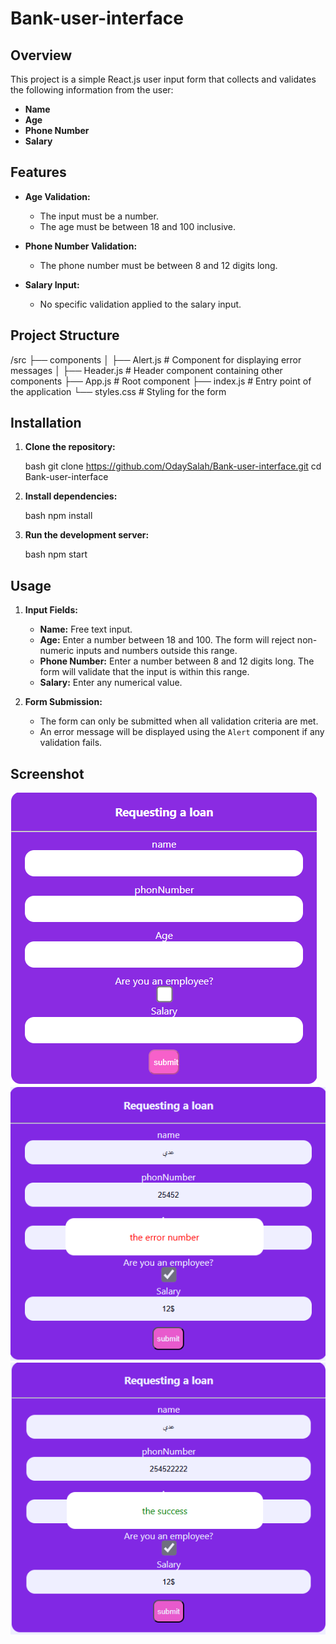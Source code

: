 # Bank-user-interface

## Overview

This project is a simple React.js user input form that collects and validates the following information from the user:

- **Name**
- **Age**
- **Phone Number**
- **Salary**

## Features

- **Age Validation:**

  - The input must be a number.
  - The age must be between 18 and 100 inclusive.

- **Phone Number Validation:**

  - The phone number must be between 8 and 12 digits long.

- **Salary Input:**
  - No specific validation applied to the salary input.

## Project Structure

/src
├── components
│ ├── Alert.js # Component for displaying error messages
│ ├── Header.js # Header component containing other components
├── App.js # Root component
├── index.js # Entry point of the application
└── styles.css # Styling for the form

## Installation

1. **Clone the repository:**

   bash
   git clone https://github.com/OdaySalah/Bank-user-interface.git
   cd Bank-user-interface

2) **Install dependencies:**

   bash
   npm install

3. **Run the development server:**

   bash
   npm start

## Usage

1. **Input Fields:**

   - **Name:** Free text input.
   - **Age:** Enter a number between 18 and 100. The form will reject non-numeric inputs and numbers outside this range.
   - **Phone Number:** Enter a number between 8 and 12 digits long. The form will validate that the input is within this range.
   - **Salary:** Enter any numerical value.

2. **Form Submission:**
   - The form can only be submitted when all validation criteria are met.
   - An error message will be displayed using the `Alert` component if any validation fails.

## Screenshot

![Application Screenshot](image1.PNG)
![Application Screenshot](image2.PNG)
![Application Screenshot](image3.PNG)
